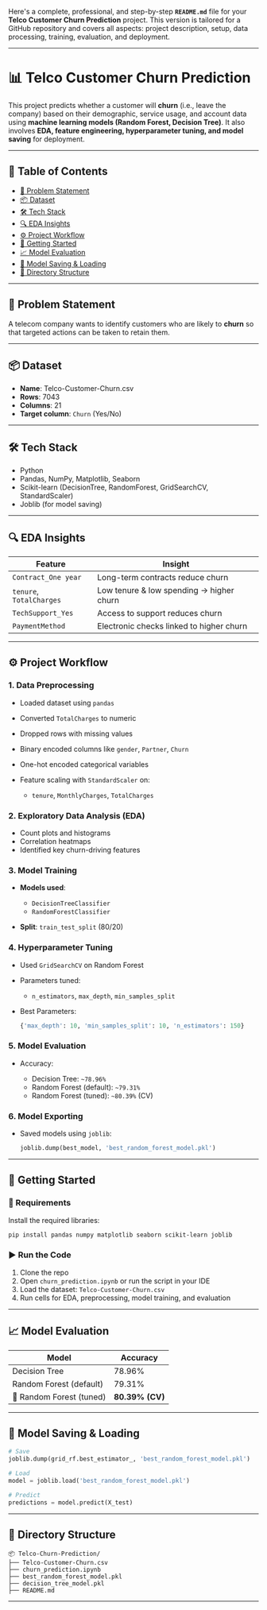 Here's a complete, professional, and step-by-step **`README.md`** file for your **Telco Customer Churn Prediction** project. This version is tailored for a GitHub repository and covers all aspects: project description, setup, data processing, training, evaluation, and deployment.

---

# 📊 Telco Customer Churn Prediction

This project predicts whether a customer will **churn** (i.e., leave the company) based on their demographic, service usage, and account data using **machine learning models (Random Forest, Decision Tree)**.
It also involves **EDA, feature engineering, hyperparameter tuning, and model saving** for deployment.

---

## 📁 Table of Contents

* [📌 Problem Statement](#-problem-statement)
* [📦 Dataset](#-dataset)
* [🛠️ Tech Stack](#️-tech-stack)
* [🔍 EDA Insights](#-eda-insights)
* [⚙️ Project Workflow](#️-project-workflow)
* [🚀 Getting Started](#-getting-started)
* [📈 Model Evaluation](#-model-evaluation)
* [💾 Model Saving & Loading](#-model-saving--loading)
* [📂 Directory Structure](#-directory-structure)

---

## 📌 Problem Statement

A telecom company wants to identify customers who are likely to **churn** so that targeted actions can be taken to retain them.

---

## 📦 Dataset

* **Name**: Telco-Customer-Churn.csv
* **Rows**: 7043
* **Columns**: 21
* **Target column**: `Churn` (Yes/No)

---

## 🛠️ Tech Stack

* Python
* Pandas, NumPy, Matplotlib, Seaborn
* Scikit-learn (DecisionTree, RandomForest, GridSearchCV, StandardScaler)
* Joblib (for model saving)

---

## 🔍 EDA Insights

| Feature                  | Insight                                  |
| ------------------------ | ---------------------------------------- |
| `Contract_One year`      | Long-term contracts reduce churn         |
| `tenure`, `TotalCharges` | Low tenure & low spending → higher churn |
| `TechSupport_Yes`        | Access to support reduces churn          |
| `PaymentMethod`          | Electronic checks linked to higher churn |

---

## ⚙️ Project Workflow

### 1. Data Preprocessing

* Loaded dataset using `pandas`
* Converted `TotalCharges` to numeric
* Dropped rows with missing values
* Binary encoded columns like `gender`, `Partner`, `Churn`
* One-hot encoded categorical variables
* Feature scaling with `StandardScaler` on:

  * `tenure`, `MonthlyCharges`, `TotalCharges`

### 2. Exploratory Data Analysis (EDA)

* Count plots and histograms
* Correlation heatmaps
* Identified key churn-driving features

### 3. Model Training

* **Models used**:

  * `DecisionTreeClassifier`
  * `RandomForestClassifier`
* **Split**: `train_test_split` (80/20)

### 4. Hyperparameter Tuning

* Used `GridSearchCV` on Random Forest
* Parameters tuned:

  * `n_estimators`, `max_depth`, `min_samples_split`
* Best Parameters:

  ```python
  {'max_depth': 10, 'min_samples_split': 10, 'n_estimators': 150}
  ```

### 5. Model Evaluation

* Accuracy:

  * Decision Tree: `~78.96%`
  * Random Forest (default): `~79.31%`
  * Random Forest (tuned): `~80.39%` (CV)

### 6. Model Exporting

* Saved models using `joblib`:

  ```python
  joblib.dump(best_model, 'best_random_forest_model.pkl')
  ```

---

## 🚀 Getting Started

### 🔧 Requirements

Install the required libraries:

```bash
pip install pandas numpy matplotlib seaborn scikit-learn joblib
```

### ▶️ Run the Code

1. Clone the repo
2. Open `churn_prediction.ipynb` or run the script in your IDE
3. Load the dataset: `Telco-Customer-Churn.csv`
4. Run cells for EDA, preprocessing, model training, and evaluation

---

## 📈 Model Evaluation

| Model                    | Accuracy        |
| ------------------------ | --------------- |
| Decision Tree            | 78.96%          |
| Random Forest (default)  | 79.31%          |
| 🔧 Random Forest (tuned) | **80.39% (CV)** |

---

## 💾 Model Saving & Loading

```python
# Save
joblib.dump(grid_rf.best_estimator_, 'best_random_forest_model.pkl')

# Load
model = joblib.load('best_random_forest_model.pkl')

# Predict
predictions = model.predict(X_test)
```

---

## 📂 Directory Structure

```
📦 Telco-Churn-Prediction/
├── Telco-Customer-Churn.csv
├── churn_prediction.ipynb
├── best_random_forest_model.pkl
├── decision_tree_model.pkl
├── README.md
```

---


